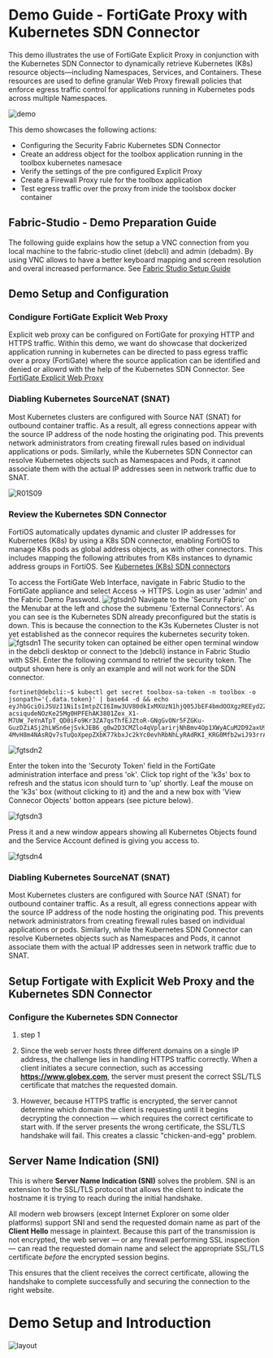 # Demo Guide - FortiGate Proxy with Kubernetes SDN Connector

This demo illustrates the use of FortiGate Explicit Proxy in conjunction with the Kubernetes SDN Connector to dynamically retrieve Kubernetes (K8s) resource objects—including Namespaces, Services, and Containers. These resources are used to define granular Web Proxy firewall policies that enforce egress traffic control for applications running in Kubernetes pods across multiple Namespaces.

![demo](images/demo.jpg)

This demo showcases the following actions:
- Configuring the Security Fabric Kubernetes SDN Connector
- Create an address object for the toolbox application running in the toolbox kubernetes namesace
- Verify the settings of the pre configured Explicit Proxy
- Create a Firewall Proxy rule for the toolbox application 
- Test egress traffic over the proxy from inide the toolsbox docker container

## Fabric-Studio - Demo Preparation Guide
The following guide explains how the setup a VNC connection from you local machine to the fabric-studio clinet (debcli) and admin (debadm). By using VNC allows to have a better keyboard mapping and screen resolution and overal increased performance. See [Fabric Studio Setup Guide](fabric-studio-demo-setup-guide.md)

## Demo Setup and Configuration
### Condigure FortiGate Explicit Web Proxy
Explicit web proxy can be configured on FortiGate for proxying HTTP and HTTPS traffic. Within this demo, we want do showcase that dockerized application running in kubernetes can be directed to pass egress traffic over a proxy (FortiGate) where the source application can be identified and denied or allowrd with the help of the Kubernetes SDN Connector. See [FortiGate Explicit Web Proxy](https://docs.fortinet.com/document/fortigate/7.6.2/administration-guide/300428/explicit-web-proxy)

### Diabling Kubernetes SourceNAT (SNAT) 
Most Kubernetes clusters are configured with Source NAT (SNAT) for outbound container traffic. As a result, all egress connections appear with the source IP address of the node hosting the originating pod. This prevents network administrators from creating firewall rules based on individual applications or pods.  Similarly, while the Kubernetes SDN Connector can resolve Kubernetes objects such as Namespaces and Pods, it cannot associate them with the actual IP addresses seen in network traffic due to SNAT.

![R01S09](images/R01S09.jpg)


### Review the Kubernetes SDN Connector
FortiOS automatically updates dynamic and cluster IP addresses for Kubernetes (K8s) by using a K8s SDN connector, enabling FortiOS to manage K8s pods as global address objects, as with other connectors. This includes mapping the following attributes from K8s instances to dynamic address groups in FortiOS.  See [Kubernetes (K8s) SDN connectors](https://docs.fortinet.com/document/fortigate/7.6.0/administration-guide/726316/kubernetes-k8s-sdn-connectors)

To access the FortiGate Web Interface, navigate in Fabric Studio to the FortiGate appliance and select Access -> HTTPS. Login as user 'admin' and the Fabric Demo Passwotd.
![fgtsdn0](images/fgtsdn0.jpg)
Navigate to the 'Security Fabric' on the Menubar at the left and chose the submenu 'External Connectors'. As you can see is the Kubernetes SDN already preconfigured but the statis is down. This is because the connection to the K3s Kubernetes Cluster is not yet established as the connecor requires the kubernetes security token. 
![fgtsdn1](images/fgtsdn1.jpg)
The security token can optained be either open terminal window in the debcli desktop or connect to the )debcli) instance in Fabric Studio with SSH. Enter the following command to retrief the security token. The output shown here is only an example and will not work for the SDN connector.

```
fortinet@debcli:~$ kubectl get secret toolbox-sa-token -n toolbox -o jsonpath='{.data.token}' | base64 -d && echo
eyJhbGciOiJSUzI1NiIsImtpZCI6Imw3UV80dkIxMXUzN1hjQ05JbEF4bmdOOXgzREEyd2ZVSWp0M0RSdjh6bzgifQ.eyJpc3MiOiJrdWJlcm5ldGVzL3NlcnZpY2VhY2NvdW50Iiwia3ViZXJuZXRlcy5pby9zZXJ2aWNlYWNjb3VudC9uYW1lc3BhY2UiOiJ0b29sYm94Iiwia3ViZXJuZXRlcy5pby9zZXJ2aWNlYWNjb3VudC9zZWNyZXQubmFtZSI6InRvb2xib3gtc2EtdG9rZW4iLCJrdWJlcm5ldGVzLmlvL3NlcnZpY2VhY2NvdW50L3NlcnZpY2UtYWNjb3VudC5uYW1lIjoidG9vbGJveC1zYSIsImt1YmVybmV0ZXMuaW8vc2VydmljZWFjY291bnQvc2VydmljZS1hY2NvdW50LnVpZCI6ImExYTdkYTMzLTAyZTktNDE4OC05ZmIyLTQyNjMyOTIxOWU5OCIsInN1YiI6InN5c3RlbTpzZXJ2aWNlYWNjb3VudDp0b29sYm94OnRvb2xib3gtc2EifQ.JOVVPwjSsawUeHH7FkgqGJvcn-acsiqudeNOzKe25Mg0HPFEhAK3801Zex_X1-M7UW_7eYnATpT_QD0iFo9Kr3ZA7qsThfEJZtoR-GNgGvONr5FZGKu-GuzDZiASj2hLWSn6ejSvkJEB6_g0w2D3CMZlo4qVplarirjNhBmv4Op1XWyACuM2D92axU9y2zYsxhLiwguTw6wewj_CZSMFLuzDdLtsHLDj8WBezGKbX_TSU4JRtCKA3q5dUJOIqI60LmjBql94LEjpkP-4MvH8m4NAsRQv7sTuQoXpepZXbK77kbxJc2kYc0evhRbNhLyRAdRKI_KRG0Mfb2wiJ93rrA
```

![fgtsdn2](images/fgtsdn2.jpg)

Enter the token into the 'Securoty Token' field in the FortiGate administration interface and press 'ok'. Click top right of the 'k3s' box to refresh and the status icon should turn to 'up' shortly. Leaf the mouse on the 'k3s' box (without clicking to it) and the and a new box with 'View Connecor Objects' botton appears (see picture below). 

![fgtsdn3](images/fgtsdn3.jpg)

Press it and a new window appears showing all Kubernetes Objects found and the Service Account defined is giving you access to.

![fgtsdn4](images/fgtsdn4.jpg)

### Diabling Kubernetes SourceNAT (SNAT)
Most Kubernetes clusters are configured with Source NAT (SNAT) for outbound container traffic. As a result, all egress connections appear with the source IP address of the node hosting the originating pod. This prevents network administrators from creating firewall rules based on individual applications or pods.  Similarly, while the Kubernetes SDN Connector can resolve Kubernetes objects such as Namespaces and Pods, it cannot associate them with the actual IP addresses seen in network traffic due to SNAT.

## Setup Fortigate with Explicit Web Proxy and the Kubernetes SDN Connector
### Configure the Kubernetes SDN Connector


1. step 1

2.  Since the web server hosts three different domains on a single IP address, the challenge lies in handling HTTPS traffic correctly. When a client initiates a secure connection, such as accessing **https://www.globex.com**, the server must present the correct SSL/TLS certificate that matches the requested domain.

3. However, because HTTPS traffic is encrypted, the server cannot determine which domain the client is requesting until it begins decrypting the connection — which requires the correct certificate to start with. If the server presents the wrong certificate, the SSL/TLS handshake will fail. This creates a classic "chicken-and-egg" problem.

## Server Name Indication (SNI)

This is where **Server Name Indication (SNI)** solves the problem. SNI is an extension to the SSL/TLS protocol that allows the client to indicate the hostname it is trying to reach during the initial handshake.

All modern web browsers (except Internet Explorer on some older platforms) support SNI and send the requested domain name as part of the **Client Hello** message in plaintext. Because this part of the transmission is not encrypted, the web server — or any firewall performing SSL inspection — can read the requested domain name and select the appropriate SSL/TLS certificate *before* the encrypted session begins.

This ensures that the client receives the correct certificate, allowing the handshake to complete successfully and securing the connection to the right website.

# Demo Setup and Introduction

![layout](https://raw.githubusercontent.com/pivotal-sadubois/fabric-studio/main/demos/fortinet-sni-based-cert-selection/images/layout.png)





